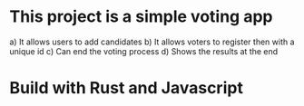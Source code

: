 # This project is a simple voting app 

a) It allows users to add candidates 
b) It allows voters to register then with a unique id
c) Can end the voting process
d) Shows the results at the end

# Build with Rust and Javascript
